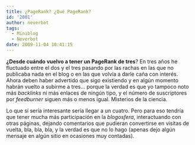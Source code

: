 ```yaml
---
title: ¿PageRank? ¿Qué PageRank?
id: '2001'
author: neverbot
tags:
  - Miniblog
  - Neverbot
date: 2009-11-04 10:41:15
---
```


**¿Desde cuándo vuelvo a tener un PageRank de tres**? En tres años he fluctuado entre el dos y el tres pasando por las rachas en las que no publicaba nada en el blog o en las que volvía a darle caña con interés. Ahora deben haber advertido que sigo existiendo y en algún momento habrán vuelto a subirme a tres... porque la verdad es que yo tampoco noto más _backlinks_ ni más enlaces de ningún tipo, y el número de suscriptores por _feedburner_ siguen más o menos igual. Misterios de la ciencia.

Lo que sí sería interesante sería llegar a un cuatro. Pero para eso tendría que tener mucha más participación en la _blogosfera_, interactuando con otras páginas, dejando comentarios que pudieran convertirse en visitas de vuelta, bla, bla, bla, y la verdad es que no lo hago (apenas dejo algún mensaje en algún sitio en ocasiones muy contadas).